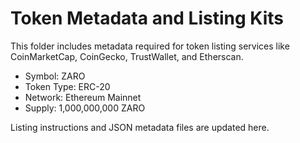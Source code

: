 # Token Metadata and Listing Kits

This folder includes metadata required for token listing services like CoinMarketCap, CoinGecko, TrustWallet, and Etherscan.

- Symbol: ZARO
- Token Type: ERC-20
- Network: Ethereum Mainnet
- Supply: 1,000,000,000 ZARO

Listing instructions and JSON metadata files are updated here.
